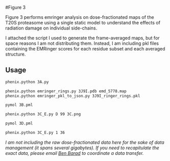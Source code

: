 #Figure 3

Figure 3 performs emringer analysis on dose-fractionated maps of the T20S proteasome using a single static model to understand the effects of radiation damage on individual side-chains.

I attached the script I used to generate the frame-averaged maps, but for space reasons I am not distributing them. Instead, I am including pkl files containing the EMRinger scores for each residue subset and each averaged structure.

## Usage

```bash
phenix.python 3A.py

phenix.python emringer_rings.py 3J9I.pdb emd_5778.map 
phenix.python emringer_pkl_to_json.py 3J9I_ringer_rings.pkl

pymol 3B.pml 

phenix.python 3C_E.py D 99 3C.png

pymol 3D.pml

phenix.python 3C_E.py 1 36
``` 




*I am not including the raw dose-fractionated data here for the sake of data management (it spans several gigabytes). If you need to recapitulate the exact data, please email [Ben Barad](mailto:benjamin.barad@gmail.com) to coordinate a data transfer.*
